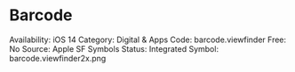 # Barcode

Availability: iOS 14
Category: Digital & Apps
Code: barcode.viewfinder
Free: No
Source: Apple SF Symbols
Status: Integrated
Symbol: barcode.viewfinder2x.png